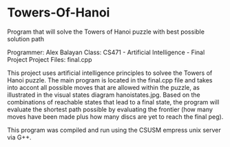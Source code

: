 # Towers-Of-Hanoi
Program that will solve the Towers of Hanoi puzzle with best possible solution path

Programmer: Alex Balayan
Class: CS471 - Artificial Intelligence - Final Project
Project Files: final.cpp

This project uses artificial intelligence principles to solvee the Towers of Hanoi puzzle.  The main program is located in the final.cpp file and takes into accont all possible moves that are allowed within the puzzle, as illustrated in the visual states diagram hanoistates.jpg.  Based on the combinations of reachable states that lead to a final state, the program will evaluate the shortest path possible by evaluating the frontier (how many moves have been made plus how many discs are yet to reach the final peg).  

This program was compiled and run using the CSUSM empress unix server via G++.
